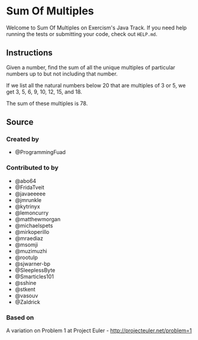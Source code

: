 # Sum Of Multiples

Welcome to Sum Of Multiples on Exercism's Java Track.
If you need help running the tests or submitting your code, check out `HELP.md`.

## Instructions

Given a number, find the sum of all the unique multiples of particular numbers up to
but not including that number.

If we list all the natural numbers below 20 that are multiples of 3 or 5,
we get 3, 5, 6, 9, 10, 12, 15, and 18.

The sum of these multiples is 78.

## Source

### Created by

- @ProgrammingFuad

### Contributed to by

- @abo64
- @FridaTveit
- @javaeeeee
- @jmrunkle
- @kytrinyx
- @lemoncurry
- @matthewmorgan
- @michaelspets
- @mirkoperillo
- @mraediaz
- @msomji
- @muzimuzhi
- @rootulp
- @sjwarner-bp
- @SleeplessByte
- @Smarticles101
- @sshine
- @stkent
- @vasouv
- @Zaldrick

### Based on

A variation on Problem 1 at Project Euler - http://projecteuler.net/problem=1